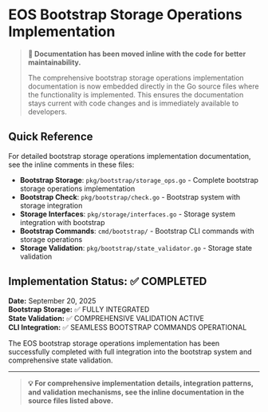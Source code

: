 # EOS Bootstrap Storage Operations Implementation

> **📝 Documentation has been moved inline with the code for better maintainability.**
> 
> The comprehensive bootstrap storage operations implementation documentation is now embedded directly in the Go source files where the functionality is implemented. This ensures the documentation stays current with code changes and is immediately available to developers.

## Quick Reference

For detailed bootstrap storage operations implementation documentation, see the inline comments in these files:

- **Bootstrap Storage**: `pkg/bootstrap/storage_ops.go` - Complete bootstrap storage operations implementation
- **Bootstrap Check**: `pkg/bootstrap/check.go` - Bootstrap system with storage integration
- **Storage Interfaces**: `pkg/storage/interfaces.go` - Storage system integration with bootstrap
- **Bootstrap Commands**: `cmd/bootstrap/` - Bootstrap CLI commands with storage operations
- **Storage Validation**: `pkg/bootstrap/state_validator.go` - Storage state validation

## Implementation Status: ✅ COMPLETED

**Date:** September 20, 2025  
**Bootstrap Storage:** ✅ FULLY INTEGRATED  
**State Validation:** ✅ COMPREHENSIVE VALIDATION ACTIVE  
**CLI Integration:** ✅ SEAMLESS BOOTSTRAP COMMANDS OPERATIONAL

The EOS bootstrap storage operations implementation has been successfully completed with full integration into the bootstrap system and comprehensive state validation.

---

> **💡 For comprehensive implementation details, integration patterns, and validation mechanisms, see the inline documentation in the source files listed above.**
